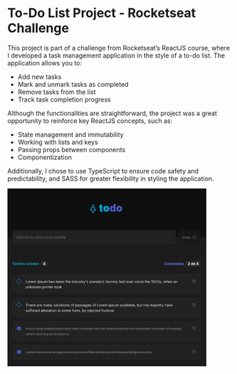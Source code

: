 # To-Do List Project - Rocketseat Challenge

This project is part of a challenge from Rocketseat’s ReactJS course, where I developed a task management application in the style of a to-do list. The application allows you to:

- Add new tasks
- Mark and unmark tasks as completed
- Remove tasks from the list
- Track task completion progress

Although the functionalities are straightforward, the project was a great opportunity to reinforce key ReactJS concepts, such as:

- State management and immutability
- Working with lists and keys
- Passing props between components
- Componentization

Additionally, I chose to use TypeScript to ensure code safety and predictability, and SASS for greater flexibility in styling the application.

<img height="400" src="src/assets/screenshot-1.png" alt="To-Do List" />
